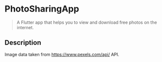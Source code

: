 # PhotoSharingApp

> A Flutter app that helps you to view and download free photos on the internet.

## Description

Image data taken from https://www.pexels.com/api/ API. 
